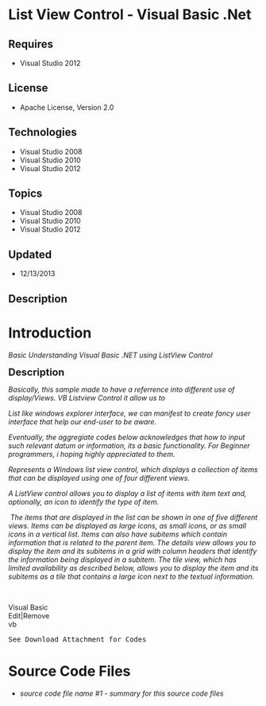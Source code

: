 # List View Control - Visual Basic .Net
## Requires
- Visual Studio 2012
## License
- Apache License, Version 2.0
## Technologies
- Visual Studio 2008
- Visual Studio 2010
- Visual Studio 2012
## Topics
- Visual Studio 2008
- Visual Studio 2010
- Visual Studio 2012
## Updated
- 12/13/2013
## Description

<h1>Introduction</h1>
<p><em>Basic Understanding Visual Basic .NET using ListView Control</em></p>
<p><span style="font-size:20px; font-weight:bold">Description</span></p>
<p><em>Basically, this sample made to have a referrence into different use of display/Views. VB Listview Control it allow us to</em></p>
<p><em>List like windows explorer interface, we can manifest to create fancy user interface that help our end-user to be aware.</em></p>
<p><em>Eventually, the aggregiate codes below acknowledges that how to input such relevant datum or information, its a basic functionality. For Beginner programmers, i hoping highly appreciated to them.</em></p>
<p><em><span>Represents a Windows list view control, which displays a collection of items that can be displayed using one of four different views.</span></em></p>
<p><em><span><span>A&nbsp;</span><span>ListView</span><span>&nbsp;control allows you to display a list of items with item text and, optionally, an icon to identify the type of item.</span></span></em></p>
<p><em><span><span><span>&nbsp;The items that are displayed in the list can be shown in one of five different views. Items can be displayed as large icons, as small icons, or as small icons in a vertical list. Items can also have subitems which contain information
 that is related to the parent item. The details view allows you to display the item and its subitems in a grid with column headers that identify the information being displayed in a subitem. The tile view, which has limited availability as described below,
 allows you to display the item and its subitems as a tile that contains a large icon next to the textual information.</span><br>
</span></span></em></p>
<p>&nbsp;</p>
<div class="scriptcode">
<div class="pluginEditHolder" pluginCommand="mceScriptCode">
<div class="title"><span>Visual Basic</span></div>
<div class="pluginLinkHolder"><span class="pluginEditHolderLink">Edit</span>|<span class="pluginRemoveHolderLink">Remove</span></div>
<span class="hidden">vb</span>

<div class="preview">
<pre class="vb">See&nbsp;Download&nbsp;Attachment&nbsp;for&nbsp;Codes</pre>
</div>
</div>
</div>
<h1><span>Source Code Files</span></h1>
<ul>
<li><em>source code file name #1 - summary for this source code files</em> </li></ul>
